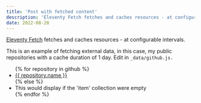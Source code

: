 ```yaml
---
title: 'Post with fetched content'
description: 'Eleventy Fetch fetches and caches resources - at configurable intervals. In this example I am fetching my public repositories with a cache duration of 1 day.'
date: 2022-08-28
---
```


[Eleventy Fetch](https://www.11ty.dev/docs/plugins/fetch/) fetches and caches resources - at configurable intervals.

This is an example of fetching external data, in this case, my public repositories with a cache duration of 1 day.
Edit in `_data/github.js.`

<ul>
  {% for repository in github %}
  <li>
    <a href="{{ repository.html_url }}">{{ repository.name }} </a>
  </li>
  {% else %}
  <li>This would display if the 'item' collection were empty</li>
  {% endfor %}
</ul>
